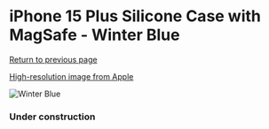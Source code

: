 # iPhone 15 Plus Silicone Case with MagSafe - Winter Blue

[Return to previous page](/iphone_15)

[High-resolution image from Apple](https://store.storeimages.cdn-apple.com/8756/as-images.apple.com/is/MT193?wid=4500&hei=4500&fmt=png)

<div style="width: 384px"><img src="/everypreview/MT193.png" alt="Winter Blue"></div>

### Under construction
